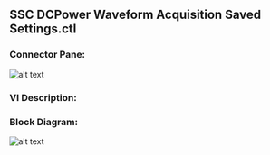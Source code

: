## **SSC DCPower Waveform Acquisition Saved Settings.ctl**
### Connector Pane:
![alt text](/DCPower/SSC%20DCPower/Waveform%20Acquisition/SSC%20DCPower%20Waveform%20Acquisition%20Saved%20Settings.ctlc.png "SSC DCPower Waveform Acquisition Saved Settings.ctl connector pane")

### VI Description:


### Block Diagram:
![alt text](/DCPower/SSC%20DCPower/Waveform%20Acquisition/SSC%20DCPower%20Waveform%20Acquisition%20Saved%20Settings.ctld.png "SSC DCPower Waveform Acquisition Saved Settings.ctl block diagram")
